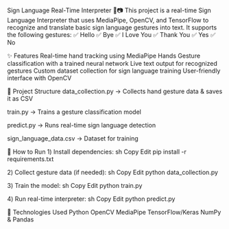 Sign Language Real-Time Interpreter 🤟📷
This project is a real-time Sign Language Interpreter that uses MediaPipe, OpenCV, and TensorFlow to recognize and translate basic sign language gestures into text. It supports the following gestures:
✅ Hello 
✅ Bye 
✅ I Love You 
✅ Thank You 
✅ Yes 
✅ No 

✨ Features
 Real-time hand tracking using MediaPipe Hands
 Gesture classification with a trained neural network
 Live text output for recognized gestures
 Custom dataset collection for sign language training
 User-friendly interface with OpenCV



 📂 Project Structure
data_collection.py → Collects hand gesture data & saves it as CSV

train.py → Trains a gesture classification model

predict.py → Runs real-time sign language detection

sign_language_data.csv → Dataset for training

🚀 How to Run
1️) Install dependencies:
sh
Copy
Edit
pip install -r requirements.txt

2️) Collect gesture data (if needed):
sh
Copy
Edit
python data_collection.py

3️) Train the model:
sh
Copy
Edit
python train.py

4️) Run real-time interpreter:
sh
Copy
Edit
python predict.py


📌 Technologies Used
Python 
OpenCV 
MediaPipe 
TensorFlow/Keras 
NumPy & Pandas 
